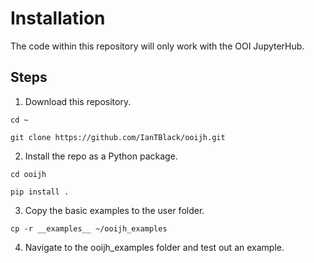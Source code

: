 # Installation
The code within this repository will only work with the OOI JupyterHub. 

## Steps
1. Download this repository.

`cd ~`

`git clone https://github.com/IanTBlack/ooijh.git`

2. Install the repo as a Python package.

`cd ooijh`

`pip install .`

3. Copy the basic examples to the user folder.

`cp -r __examples__ ~/ooijh_examples`

4. Navigate to the ooijh_examples folder and test out an example.

